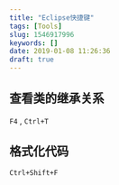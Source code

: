 ```yaml
---
title: "Eclipse快捷键"
tags: [Tools]
slug: 1546917996
keywords: []
date: 2019-01-08 11:26:36
draft: true
---
```


## 查看类的继承关系
`F4` , `Ctrl+T`

## 格式化代码
`Ctrl+Shift+F`